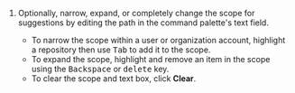 1. Optionally, narrow, expand, or completely change the scope for suggestions by editing the path in the command palette's text field.

   - To narrow the scope within a user or organization account, highlight a repository then use <kbd>Tab</kbd> to add it to the scope.
   - To expand the scope, highlight and remove an item in the scope using the <kbd>Backspace</kbd> or <kbd>delete</kbd> key.
   - To clear the scope and text box, click **Clear**.
